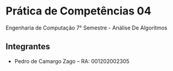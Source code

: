 # Prática de Competências 04

Engenharia de Computação 7° Semestre - Análise De Algoritmos
## Integrantes

- Pedro de Camargo Zago – RA: 001202002305
